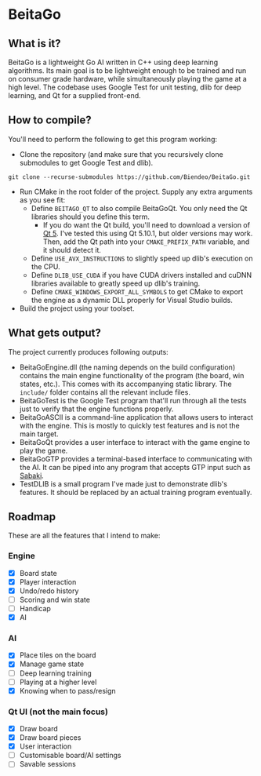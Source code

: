 # BeitaGo

## What is it?
BeitaGo is a lightweight Go AI written in C++ using deep learning algorithms. Its main goal is to be lightweight enough to be trained and run on consumer grade hardware, while simultaneously playing the game at a high level. The codebase uses Google Test for unit testing, dlib for deep learning, and Qt for a supplied front-end.

## How to compile?
You'll need to perform the following to get this program working:

- Clone the repository (and make sure that you recursively clone submodules to get Google Test and dlib).
```
git clone --recurse-submodules https://github.com/Biendeo/BeitaGo.git
```
- Run CMake in the root folder of the project. Supply any extra arguments as you see fit:
    - Define `BEITAGO_QT` to also compile BeitaGoQt. You only need the Qt libraries should you define this term.
      - If you do want the Qt build, you'll need to download a version of [Qt 5](https://www.qt.io/). I've tested this using Qt 5.10.1, but older versions may work. Then, add the Qt path into your `CMAKE_PREFIX_PATH` variable, and it should detect it.
    - Define `USE_AVX_INSTRUCTIONS` to slightly speed up dlib's execution on the CPU.
    - Define `DLIB_USE_CUDA` if you have CUDA drivers installed and cuDNN libraries available to greatly speed up dlib's training.
    - Define `CMAKE_WINDOWS_EXPORT_ALL_SYMBOLS` to get CMake to export the engine as a dynamic DLL properly for Visual Studio builds.
- Build the project using your toolset.

## What gets output?
The project currently produces following outputs:
- BeitaGoEngine.dll (the naming depends on the build configuration) contains the main engine functionality of the program (the board, win states, etc.). This comes with its accompanying static library. The `include/` folder contains all the relevant include files.
- BeitaGoTest is the Google Test program that'll run through all the tests just to verify that the engine functions properly.
- BeitaGoASCII is a command-line application that allows users to interact with the engine. This is mostly to quickly test features and is not the main target.
- BeitaGoQt provides a user interface to interact with the game engine to play the game.
- BeitaGoGTP provides a terminal-based interface to communicating with the AI. It can be piped into any program that accepts GTP input such as [Sabaki](https://github.com/SabakiHQ/Sabaki).
- TestDLIB is a small program I've made just to demonstrate dlib's features. It should be replaced by an actual training program eventually.

## Roadmap
These are all the features that I intend to make:

### Engine
- [x] Board state
- [x] Player interaction
- [x] Undo/redo history
- [ ] Scoring and win state
- [ ] Handicap
- [x] AI

### AI
- [x] Place tiles on the board
- [x] Manage game state
- [ ] Deep learning training
- [ ] Playing at a higher level
- [x] Knowing when to pass/resign

### Qt UI (not the main focus)
- [x] Draw board
- [x] Draw board pieces
- [x] User interaction
- [ ] Customisable board/AI settings
- [ ] Savable sessions
